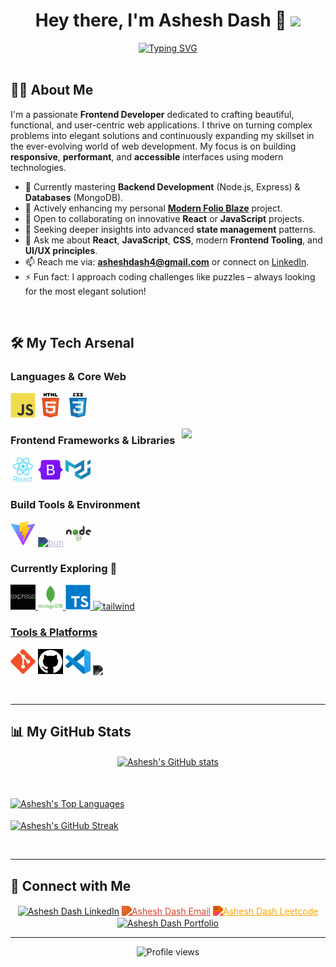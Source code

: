 <div align="center">
  <h1>
    Hey there, I'm Ashesh Dash 👋
    <img src="https://media.giphy.com/media/hvRJCLFzcasrR4ia7z/giphy.gif" width="30px"/>
  </h1>

  <a href="https://readme-typing-svg.herokuapp.com">
    <img src="https://readme-typing-svg.herokuapp.com?font=Fira+Code&weight=600&size=22&duration=4000&pause=1000&color=F59E0B&background=FFFFFF00&center=true&width=600&lines=Frontend+Developer+🚀;Building+Modern+Web+Experiences+✨;Problem+Solver+%26+Lifelong+Learner+💡" alt="Typing SVG" />
  </a>
</div>

<br/>


## 👨‍💻 About Me

I'm a passionate **Frontend Developer** dedicated to crafting beautiful, functional, and user-centric web applications. I thrive on turning complex problems into elegant solutions and continuously expanding my skillset in the ever-evolving world of web development. My focus is on building **responsive**, **performant**, and **accessible** interfaces using modern technologies.

* 🌱 Currently mastering **Backend Development** (Node.js, Express) & **Databases** (MongoDB).
* 🔭 Actively enhancing my personal **[Modern Folio Blaze](https://github.com/4-Endless-coder/modern-folio-blaze)** project.
* 👯 Open to collaborating on innovative **React** or **JavaScript** projects.
* 🤔 Seeking deeper insights into advanced **state management** patterns.
* 💬 Ask me about **React**, **JavaScript**, **CSS**, modern **Frontend Tooling**, and **UI/UX principles**.
* 📫 Reach me via: **asheshdash4@gmail.com** or connect on [LinkedIn](https://www.linkedin.com/in/ashesh-dash-web-dev/).
* ⚡ Fun fact: I approach coding challenges like puzzles – always looking for the most elegant solution!


<br clear="right"/>

## 🛠️ My Tech Arsenal

### Languages & Core Web
<p align="left">
  <a href="https://developer.mozilla.org/en-US/docs/Web/JavaScript" target="_blank" rel="noreferrer"><img src="https://raw.githubusercontent.com/devicons/devicon/master/icons/javascript/javascript-original.svg" alt="javascript" width="40" height="40"/></a>
  <a href="https://www.w3.org/html/" target="_blank" rel="noreferrer"><img src="https://raw.githubusercontent.com/devicons/devicon/master/icons/html5/html5-original-wordmark.svg" alt="html5" width="40" height="40"/></a>
  <a href="https://www.w3schools.com/css/" target="_blank" rel="noreferrer"><img src="https://raw.githubusercontent.com/devicons/devicon/master/icons/css3/css3-original-wordmark.svg" alt="css3" width="40" height="40"/></a>
</p>

<img align='right' src="https://media.giphy.com/media/M9gbBd9nbDrOTu1Mqx/giphy.gif" width="230">

### Frontend Frameworks & Libraries
<p align="left">
  <a href="https://reactjs.org/" target="_blank" rel="noreferrer"><img src="https://raw.githubusercontent.com/devicons/devicon/master/icons/react/react-original-wordmark.svg" alt="react" width="40" height="40"/></a>
  <a href="https://getbootstrap.com" target="_blank" rel="noreferrer"><img src="https://raw.githubusercontent.com/devicons/devicon/master/icons/bootstrap/bootstrap-original.svg" alt="bootstrap" width="40" height="40"/></a> 
  <a href="https://mui.com/" target="_blank" rel="noreferrer"><img src="https://raw.githubusercontent.com/devicons/devicon/master/icons/materialui/materialui-original.svg" alt="materialui" width="40" height="40"/></a>
</p>

### Build Tools & Environment
<p align="left">
  <a href="https://vitejs.dev/" target="_blank" rel="noreferrer"><img src="https://raw.githubusercontent.com/devicons/devicon/master/icons/vitejs/vitejs-original.svg" alt="vite" width="40" height="40"/></a>
  <a href="https://bun.sh/" target="_blank" rel="noreferrer"><img src="https://simpleicons.org/icons/bun.svg" alt="bun" width="40" height="40" style="filter: invert(80%) sepia(10%) saturate(500%) hue-rotate(190deg) brightness(100%) contrast(90%);"/></a> <a href="https://nodejs.org" target="_blank" rel="noreferrer"> <img src="https://raw.githubusercontent.com/devicons/devicon/master/icons/nodejs/nodejs-original-wordmark.svg" alt="nodejs" width="40" height="40"/> </a>
</p>

### Currently Exploring 🌱
<p align="left">
  <a href="https://expressjs.com" target="_blank" rel="noreferrer"> <img src="https://raw.githubusercontent.com/devicons/devicon/master/icons/express/express-original-wordmark.svg" alt="express" width="40" height="40" style="filter: invert(99%) sepia(1%) saturate(2%) hue-rotate(180deg) brightness(110%) contrast(100%);"/> </a> <a href="https://www.mongodb.com/" target="_blank" rel="noreferrer"> <img src="https://raw.githubusercontent.com/devicons/devicon/master/icons/mongodb/mongodb-plain-wordmark.svg" alt="mongodb" width="40" height="40"/> </a>
  <a href="https://www.typescriptlang.org/" target="_blank" rel="noreferrer"> <img src="https://raw.githubusercontent.com/devicons/devicon/master/icons/typescript/typescript-original.svg" alt="typescript" width="40" height="40"/> </a>
  <a href="https://tailwindcss.com/" target="_blank" rel="noreferrer"> <img src="https://www.vectorlogo.zone/logos/tailwindcss/tailwindcss-icon.svg" alt="tailwind" width="40" height="40"/>
</p>

### Tools & Platforms
<p align="left">
  <a href="https://git-scm.com/" target="_blank" rel="noreferrer"><img src="https://raw.githubusercontent.com/devicons/devicon/master/icons/git/git-original.svg" alt="git" width="40" height="40"/></a>
  <a href="https://github.com/" target="_blank" rel="noreferrer"><img src="https://raw.githubusercontent.com/devicons/devicon/master/icons/github/github-original.svg" alt="github" width="40" height="40" style="filter: invert(99%) sepia(1%) saturate(2%) hue-rotate(180deg) brightness(110%) contrast(100%);"/></a> <a href="https://code.visualstudio.com/" target="_blank" rel="noreferrer"><img src="https://raw.githubusercontent.com/devicons/devicon/master/icons/vscode/vscode-original.svg" alt="vscode" width="40" height="40"/></a>
  <a href="https://vercel.com/" target="_blank" rel="noreferrer"><img src="https://simpleicons.org/icons/vercel.svg" alt="vercel" width="40" height="40" style="filter: invert(99%) sepia(1%) saturate(2%) hue-rotate(180deg) brightness(110%) contrast(100%);"/></a> </p>

<br/>

---

## 📊 My GitHub Stats

<p align="center">
  <a href="https://github.com/anuraghazra/github-readme-stats">
    <img align="center" src="https://github-readme-stats.vercel.app/api?username=4-Endless-coder&show_icons=true&theme=radical&hide_border=true&include_all_commits=true&count_private=true&bg_color=ffffff00" alt="Ashesh's GitHub stats" /> </a>
  
  <br/><br/>
  <a href="https://github.com/anuraghazra/github-readme-stats">
    <img align="center" src="https://github-readme-stats.vercel.app/api/top-langs/?username=4-Endless-coder&layout=compact&theme=radical&hide_border=true&langs_count=8&bg_color=ffffff00" alt="Ashesh's Top Languages" /> </a>
  <br/><br/>
  <a href="https://github-readme-streak-stats.herokuapp.com/?user=4-Endless-coder">
    <img align="center" src="https://streak-stats.demolab.com?user=4-Endless-coder&theme=radical&hide_border=true&background=ffffff00" alt="Ashesh's GitHub Streak" /> </a>
</p>

<br/>

---

## 🔗 Connect with Me

<p align="center">
  <a href="https://www.linkedin.com/in/ashesh-dash-web-dev/" target="blank"><img align="center" src="https://raw.githubusercontent.com/rahuldkjain/github-profile-readme-generator/master/src/images/icons/Social/linked-in-alt.svg" alt="Ashesh Dash LinkedIn" height="30" width="40" /></a> <a href="mailto:asheshdash4@gmail.com"><img align="center" src="https://simpleicons.org/icons/gmail.svg" alt="Ashesh Dash Email" height="30" width="40" style="filter: invert(34%) sepia(93%) saturate(3477%) hue-rotate(345deg) brightness(90%) contrast(92%);"/></a> <a href="https://leetcode.com/u/4-endless-coder/" target="blank"><img align="center" src="https://simpleicons.org/icons/leetcode.svg" alt="Ashesh Dash Leetcode" height="30" width="40" style="filter: invert(68%) sepia(48%) saturate(1478%) hue-rotate(358deg) brightness(100%) contrast(99%);"/></a> <a href="https://asheshdash.vercel.app/" target="blank"><img align="center" src="https://img.icons8.com/fluent/48/000000/portfolio.png" alt="Ashesh Dash Portfolio" height="30" width="40" /></a> </p>

---

<div align="center">
  <img src="https://komarev.com/ghpvc/?username=4-Endless-coder&label=Profile%20views&color=orange&style=flat" alt="Profile views" />
</div>
